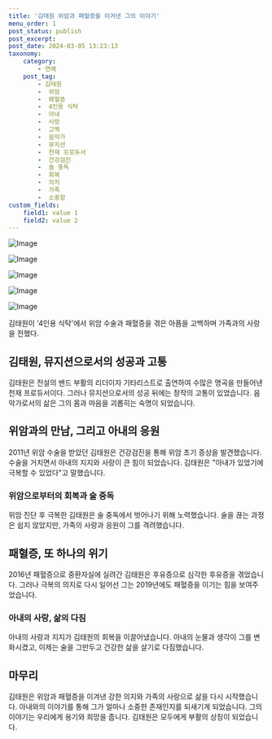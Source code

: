 ```yaml
---
title: '김태원 위암과 패혈증을 이겨낸 그의 이야기'
menu_order: 1
post_status: publish
post_excerpt: 
post_date: 2024-03-05 13:23:13
taxonomy:
    category:
        - 연예
    post_tag:
        - 김태원
        -  위암
        -  패혈증
        -  4인용 식탁
        -  아내
        -  사랑
        -  고백
        -  음악가
        -  뮤지션
        -  천재 프로듀서
        -  건강검진
        -  술 중독
        -  회복
        -  의지
        -  가족
        -  소중함
custom_fields:
    field1: value 1
    field2: value 2
---
```


![Image](https://mimgnews.pstatic.net/image/109/2024/03/05/0005029885_001_20240305094903072.png?type=w540)

![Image](https://ssl.pstatic.net/mimgnews/image/109/2024/03/05/0005029885_002_20240305094903107.png?type=w540)

![Image](https://mimgnews.pstatic.net/image/109/2024/03/05/0005029885_003_20240305094903124.png?type=w540)

![Image](https://ssl.pstatic.net/mimgnews/image/109/2024/03/05/0005029885_004_20240305094903139.png?type=w540)

![Image](https://mimgnews.pstatic.net/image/109/2024/03/05/0005029885_005_20240305094903172.png?type=w540)

김태원이 '4인용 식탁'에서 위암 수술과 패혈증을 겪은 아픔을 고백하며 가족과의 사랑을 전했다. 
## 김태원, 뮤지션으로서의 성공과 고통
김태원은 전설의 밴드 부활의 리더이자 기타리스트로 출연하여 수많은 명곡을 만들어낸 천재 프로듀서이다. 그러나 뮤지션으로서의 성공 뒤에는 창작의 고통이 있었습니다. 음악가로서의 삶은 그의 몸과 마음을 괴롭히는 숙명이 되었습니다.
## 위암과의 만남, 그리고 아내의 응원
2011년 위암 수술을 받았던 김태원은 건강검진을 통해 위암 초기 증상을 발견했습니다. 수술을 거치면서 아내의 지지와 사랑이 큰 힘이 되었습니다. 김태원은 "아내가 있었기에 극복할 수 있었다"고 말했습니다.
### 위암으로부터의 회복과 술 중독
위암 진단 후 극복한 김태원은 술 중독에서 벗어나기 위해 노력했습니다. 술을 끊는 과정은 쉽지 않았지만, 가족의 사랑과 응원이 그를 격려했습니다.
## 패혈증, 또 하나의 위기
2016년 패혈증으로 중환자실에 실려간 김태원은 후유증으로 심각한 후유증을 겪었습니다. 그러나 극복의 의지로 다시 일어선 그는 2019년에도 패혈증을 이기는 힘을 보여주었습니다. 
### 아내의 사랑, 삶의 다짐
아내의 사랑과 지지가 김태원의 회복을 이끌어냈습니다. 아내의 눈물과 생각이 그를 변화시켰고, 이제는 술을 그만두고 건강한 삶을 살기로 다짐했습니다.
## 마무리
김태원은 위암과 패혈증을 이겨낸 강한 의지와 가족의 사랑으로 삶을 다시 시작했습니다. 아내와의 이야기를 통해 그가 얼마나 소중한 존재인지를 되새기게 되었습니다. 그의 이야기는 우리에게 용기와 희망을 줍니다. 김태원은 모두에게 부활의 상징이 되었습니다.

